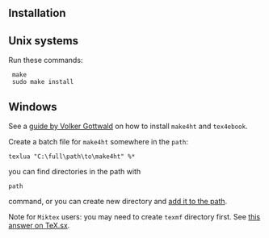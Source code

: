 Installation
------------

## Unix systems

Run these commands:

     make
     sudo make install

## Windows

See a [guide by Volker Gottwald](https://d800fotos.wordpress.com/2015/01/19/create-e-books-from-latex-tex-files-ebook-aus-latex-tex-dateien-erstellen/) on how
to install `make4ht` and `tex4ebook`. 

Create a batch file for `make4ht` somewhere in the `path`:

    texlua "C:\full\path\to\make4ht" %*

you can find directories in the path with 

    path

command, or you can create new directory and [add it to the path](http://stackoverflow.com/questions/9546324/adding-directory-to-path-environment-variable-in-windows).


Note for `Miktex` users: you may need to create `texmf` directory first. See 
[this answer on TeX.sx](http://tex.stackexchange.com/questions/69483/create-a-local-texmf-tree-in-miktex).
